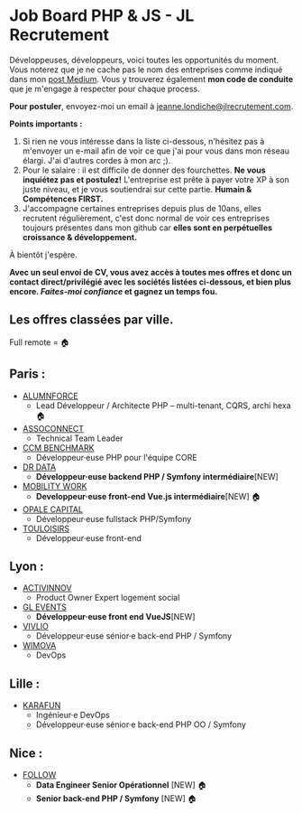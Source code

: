# Job Board PHP & JS - JL Recrutement

Développeuses, développeurs, voici toutes les opportunités du moment. Vous noterez que je ne cache pas le nom des entreprises comme indiqué dans mon <a href="https://medium.com/@jlondiche/jarr%C3%AAte-le-recrutement-propri%C3%A9taire-je-d%C3%A9marre-l-open-source-6e33463aec9">post Medium</a>. Vous y trouverez également **mon code de conduite** que je m'engage à respecter pour chaque process.

**Pour postuler**, envoyez-moi un email à <a href="mailto:jeanne.londiche@jlrecrutement.com">jeanne.londiche@jlrecrutement.com</a>.

**Points importants :** 
1. Si rien ne vous intéresse dans la liste ci-dessous, n'hésitez pas à m'envoyer un e-mail afin de voir ce que j'ai pour vous dans mon réseau élargi. J'ai d'autres cordes à mon arc ;).
2. Pour le salaire : il est difficile de donner des fourchettes. **Ne vous inquiétez pas et postulez!** L'entreprise est prête à payer votre XP à son juste niveau, et je vous soutiendrai sur cette partie. **Humain & Compétences FIRST.**
3. J'accompagne certaines entreprises depuis plus de 10ans, elles recrutent régulièrement, c'est donc normal de voir ces entreprises toujours présentes dans mon github car **elles sont en perpétuelles croissance & développement.**

À bientôt j'espère.

**Avec un seul envoi de CV, vous avez accès à toutes mes offres et donc un contact direct/privilégié avec les sociétés listées ci-dessous, et bien plus encore. _Faites-moi confiance_ et gagnez un temps fou.**


## Les offres classées par ville.
Full remote = 🏠

## Paris : 
- [ALUMNFORCE](ALUMNFORCE.md)
	- Lead Développeur / Architecte PHP – multi-tenant, CQRS, archi hexa 🏠
- [ASSOCONNECT](ASSOCONNECT.md)
	- Technical Team Leader
- [CCM BENCHMARK](CCM_BENCHMARK.md)
	- Développeur·euse PHP pour l'équipe CORE
- [DR DATA](Dr_DATA.md)
	- **Développeur·euse backend PHP / Symfony intermédiaire**[NEW]
- [MOBILITY WORK](MOBILITY_WORK.md)
	- **Developpeur·euse front-end Vue.js intermédiaire**[NEW] 🏠
- [OPALE CAPITAL](OPALE_CAPITAL.md)
	- Développeur·euse fullstack PHP/Symfony 
- [TOULOISIRS](TOULOISIRS.md)
	- Développeur·euse front-end


## Lyon : 

- [ACTIVINNOV](ACTIVINNOV.md)
	- Product Owner Expert logement social
- [GL EVENTS](GL_EVENTS.md)
	-  **Développeur·euse front end VueJS**[NEW]
- [VIVLIO](VIVLIO.md)
	- Développeur·euse sénior·e back-end PHP / Symfony
- [WIMOVA](WIMOVA.md)
	- DevOps

## Lille : 

- [KARAFUN](KARAFUN.md)
	- Ingénieur·e DevOps
	- Développeur·euse sénior·e back-end PHP OO / Symfony

## Nice : 

- [FOLLOW](FOLLOW.md)
	- **Data Engineer Senior Opérationnel** [NEW] 🏠
	- **Senior back-end PHP / Symfony** [NEW] 🏠


